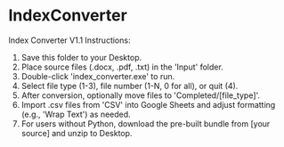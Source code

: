 # IndexConverter

Index Converter V1.1 Instructions:
1. Save this folder to your Desktop.
2. Place source files (.docx, .pdf, .txt) in the 'Input' folder.
3. Double-click 'index_converter.exe' to run.
4. Select file type (1-3), file number (1-N, 0 for all), or quit (4).
5. After conversion, optionally move files to 'Completed/[file_type]'.
6. Import .csv files from 'CSV' into Google Sheets and adjust formatting (e.g., 'Wrap Text') as needed.
7. For users without Python, download the pre-built bundle from [your source] and unzip to Desktop.
